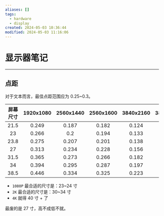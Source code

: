 ```yaml
---
aliases: []
tags:
  - hardware
  - display
created: 2024-05-03 10:36:44
modified: 2024-05-03 11:16:06
---
```


# 显示器笔记

---

## 点距

对于文本而言，最佳点距范围应为 0.25~0.3。

| 屏幕尺寸 | 1920x1080 | 2560x1440 | 2560x1600 | 3840x2160 | 3840x2560 |     
|:--------:|:---------:|:---------:|:---------:|:---------:|:---------:|
|   21.5   |   0.249   |   0.187   |   0.182   |   0.124   |   0.119   |     
|    23    |   0.266   |    0.2    |   0.194   |   0.133   |   0.127   |     
|   23.8   |   0.275   |   0.207   |   0.201   |   0.138   |   0.132   |     
|    27    |   0.313   |   0.234   |   0.228   |   0.156   |   0.149   |     
|   31.5   |   0.365   |   0.273   |   0.266   |   0.182   |   0.174   |     
|    34    |   0.394   |   0.295   |   0.287   |   0.197   |   0.188   |     
|   38.5   |   0.446   |   0.334   |   0.325   |   0.223   |   0.213   |     

* `1080P` 最合适的尺寸是：23~24 寸
* `2K` 最合适的尺寸是：30~34 寸
* `4K` 就得 40 寸 + 了

最废的是 27 寸，高不成低不就。

